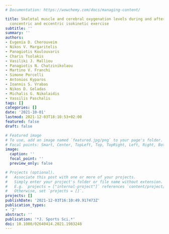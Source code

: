 ```yaml
---
# Documentation: https://wowchemy.com/docs/managing-content/

title: Skeletal muscle and cerebral oxygenation levels during and after submaximal
  concentric and eccentric isokinetic exercise
subtitle: ''
summary: ''
authors:
- Evgenia D. Cherouveim
- Nikos V. Margaritelis
- Panagiotis Koulouvaris
- Charis Tsolakis
- Vasiliki J. Malliou
- Panagiotis N. Chatzinikolaou
- Martino V. Franchi
- Simone Porcelli
- Antonios Kyparos
- Ioannis S. Vrabas
- Nikos D. Geladas
- Michalis G. Nikolaidis
- Vassilis Paschalis
tags: []
categories: []
date: '2021-10-01'
lastmod: 2021-12-03T18:10:53+02:00
featured: false
draft: false

# Featured image
# To use, add an image named `featured.jpg/png` to your page's folder.
# Focal points: Smart, Center, TopLeft, Top, TopRight, Left, Right, BottomLeft, Bottom, BottomRight.
image:
  caption: ''
  focal_point: ''
  preview_only: false

# Projects (optional).
#   Associate this post with one or more of your projects.
#   Simply enter your project's folder or file name without extension.
#   E.g. `projects = ["internal-project"]` references `content/project/deep-learning/index.md`.
#   Otherwise, set `projects = []`.
projects: []
publishDate: '2021-12-03T16:10:49.917473Z'
publication_types:
- '2'
abstract: ''
publication: '*J. Sports Sci.*'
doi: 10.1080/02640414.2021.1983248
---
```

